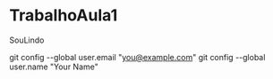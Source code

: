 # TrabalhoAula1
SouLindo

git config --global user.email "you@example.com"
  git config --global user.name "Your Name"